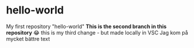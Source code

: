 # hello-world
My first repository "hello-world"
**This is the second branch in this repository** :joy:
this is my third change - but made locally in VSC
Jag kom på mycket bättre text
